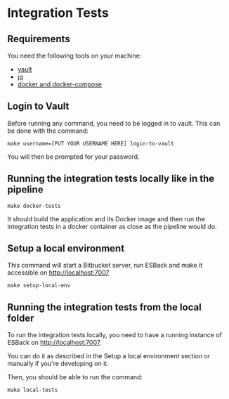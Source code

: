 # Integration Tests

## Requirements

You need the following tools on your machine:

- [vault](https://www.vaultproject.io/)
- [jq](https://stedolan.github.io/jq/)
- [docker and docker-compose](https://www.docker.com/)

## Login to Vault

Before running any command, you need to be logged in to vault. This can be done with the command:

```shell
make username=[PUT YOUR USERNAME HERE] login-to-vault
```

You will then be prompted for your password.

## Running the integration tests locally like in the pipeline

```shell
make docker-tests
```

It should build the application and its Docker image and then run the integration tests in a docker container as close as the
pipeline would do.

## Setup a local environment

This command will start a Bitbucket server, run ESBack and make it accessible on [http://localhost:7007](http://localhost:7007)

```shell
make setup-local-env
```

## Running the integration tests from the local folder

To run the integration tests locally, you need to have a running instance of ESBack on [http://localhost:7007](http://localhost:7007).

You can do it as described in the Setup a local environment section or manually if you're developing on it.

Then, you should be able to run the command:

```shell
make local-tests
```
